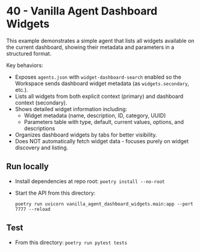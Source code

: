 # 40 - Vanilla Agent Dashboard Widgets

This example demonstrates a simple agent that lists all widgets available on the current dashboard, showing their metadata and parameters in a structured format.

Key behaviors:

- Exposes `agents.json` with `widget-dashboard-search` enabled so the Workspace sends dashboard widget metadata (as `widgets.secondary`, etc.).
- Lists all widgets from both explicit context (primary) and dashboard context (secondary).
- Shows detailed widget information including:
  - Widget metadata (name, description, ID, category, UUID)
  - Parameters table with type, default, current values, options, and descriptions
- Organizes dashboard widgets by tabs for better visibility.
- Does NOT automatically fetch widget data - focuses purely on widget discovery and listing.

## Run locally

- Install dependencies at repo root: `poetry install --no-root`
- Start the API from this directory:

  `poetry run uvicorn vanilla_agent_dashboard_widgets.main:app --port 7777 --reload`

## Test

- From this directory: `poetry run pytest tests`

